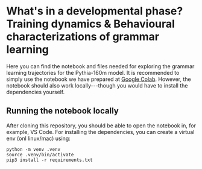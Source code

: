 # What's in a developmental phase? Training dynamics & Behavioural characterizations of grammar learning

Here you can find the notebook and files needed for exploring the grammar learning trajectories for the Pythia-160m model.
It is recommended to simply use the notebook we have prepared at [Google Colab](https://colab.research.google.com/drive/1uRdl0-pYximdpSeKyL7VbGFcZKqXlWnj?usp=sharing).
However, the notebook should also work locally---though you would have to install the dependencies yourself.

## Running the notebook locally
After cloning this repository, you should be able to open the notebook in, for example, VS Code. For installing the dependencies, you can create a virtual env (onl linux/mac) using:
```
python -m venv .venv
source .venv/bin/activate
pip3 install -r requirements.txt
```
